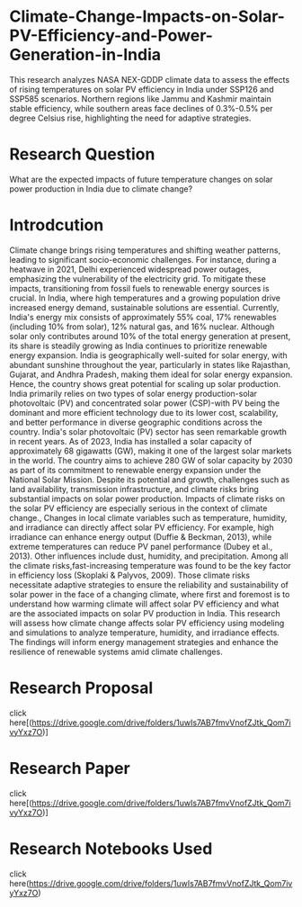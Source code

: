 # Climate-Change-Impacts-on-Solar-PV-Efficiency-and-Power-Generation-in-India
This research analyzes NASA NEX-GDDP climate data to assess the effects of rising temperatures on solar PV efficiency in India under SSP126 and SSP585 scenarios. Northern regions like Jammu and Kashmir maintain stable efficiency, while southern areas face declines of 0.3%-0.5% per degree Celsius rise, highlighting the need for adaptive strategies.
# Research Question
What are the expected impacts of future temperature changes on solar power production
in India due to climate change?

# Introdcution
Climate change brings rising temperatures and shifting weather patterns, leading to significant socio-economic challenges. For instance, during a heatwave in 2021, Delhi experienced widespread power outages, emphasizing the vulnerability of the electricity grid. To mitigate these impacts, transitioning from fossil fuels to renewable energy sources is crucial. In India, where high temperatures and a growing population drive increased energy demand, sustainable solutions are essential. 
Currently, India's energy mix consists of approximately 55% coal, 17% renewables (including 10% from solar), 12% natural gas, and 16% nuclear. Although solar only contributes around 10% of the total energy generation at present, its share is steadily growing as India continues to prioritize renewable energy expansion. India is geographically well-suited for solar energy, with abundant sunshine throughout the year, particularly in states like Rajasthan, Gujarat, and Andhra Pradesh, making them ideal for solar energy expansion. Hence, the country shows great potential for scaling up solar production. 
India primarily relies on two types of solar energy production-solar photovoltaic (PV) and concentrated solar power (CSP)-with PV being the dominant and more efficient technology due to its lower cost, scalability, and better performance in diverse geographic conditions across the country. India's solar photovoltaic (PV) sector has seen remarkable growth in recent years. As of 2023, India has installed a solar capacity of approximately 68 gigawatts (GW), making it one of the largest solar markets in the world. The country aims to achieve 280 GW of solar capacity by 2030 as part of its commitment to renewable energy expansion under the National Solar Mission. 
Despite its potential and growth, challenges such as land availability, transmission infrastructure, and climate risks bring substantial impacts on solar power production. Impacts of climate risks on the solar PV efficiency are especially serious in the context of climate change., Changes in local climate variables such as temperature, humidity, and irradiance can directly affect solar PV efficiency. For example, high irradiance can enhance energy output (Duffie & Beckman, 2013), while extreme temperatures can reduce PV panel performance (Dubey et al., 2013). Other influences include dust, humidity, and precipitation. Among all the 
climate risks,fast-increasing temperature was found to be the key factor in efficiency loss (Skoplaki & Palyvos, 2009). 
Those climate risks necessitate adaptive strategies to ensure the reliability and sustainability of solar power in the face of a changing climate, where first and foremost is to understand how warming climate will affect solar PV efficiency and what are the associated impacts on solar PV production in India. This research will assess how climate change affects solar PV efficiency using modeling and simulations to analyze temperature, humidity, and irradiance effects. The findings will inform energy management strategies and enhance the resilience of renewable systems amid climate challenges.

# Research Proposal
click here[(https://drive.google.com/drive/folders/1uwIs7AB7fmvVnofZJtk_Qom7ivyYxz7O)]
# Research Paper
click here[(https://drive.google.com/drive/folders/1uwIs7AB7fmvVnofZJtk_Qom7ivyYxz7O)]
# Research Notebooks Used
click here(https://drive.google.com/drive/folders/1uwIs7AB7fmvVnofZJtk_Qom7ivyYxz7O)

